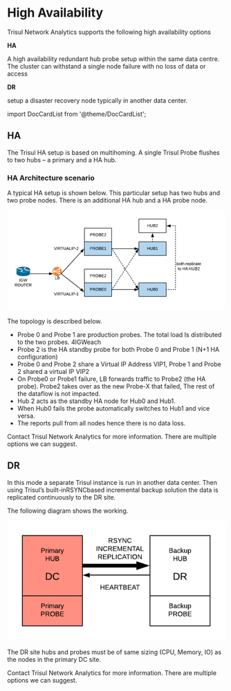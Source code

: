 # High Availability

Trisul Network Analytics supports the following high availability options

**HA**

A high availability redundant hub probe setup within the same data centre. The cluster can withstand a single node failure with no loss of data or access

**DR**

setup a disaster recovery node typically in another data center.

import DocCardList from '@theme/DocCardList';

<DocCardList />

## HA

The Trisul HA setup is based on multihoming. A single Trisul Probe flushes to two hubs – a primary and a HA hub.

### HA Architecture scenario

A typical HA setup is shown below. This particular setup has two hubs and two probe nodes. There is an additional HA hub and a HA probe node.

![](./images/hascenario1.png)

The topology is described below.

- Probe 0 and Probe 1 are production probes. The total load Is distributed to the two probes. 4IGWeach
- Probe 2 is the HA standby probe for both Probe 0 and Probe 1 (N+1 HA configuration)
- Probe 0 and Probe 2 share a Virtual IP Address VIP1, Probe 1 and Probe 2 shared a virtual IP VIP2
- On Probe0 or Probe1 failure, LB forwards traffic to Probe2 (the HA probe). Probe2 takes over as the new Probe-X that failed, The rest of the dataflow is not impacted.
- Hub 2 acts as the standby HA node for Hub0 and Hub1.
- When Hub0 fails the probe automatically switches to Hub1 and vice versa.
- The reports pull from all nodes hence there is no data loss.

Contact Trisul Network Analytics for more information. There are multiple options we can suggest.

## DR

In this mode a separate Trisul instance is run in another data center. Then using Trisul’s built-inRSYNCbased incremental backup solution the data is replicated continuously to the DR site.

The following diagram shows the working.

![](./images/drscenario1.png)

The DR site hubs and probes must be of same sizing (CPU, Memory, IO) as the nodes in the primary DC site.

Contact Trisul Network Analytics for more information. There are multiple options we can suggest.
